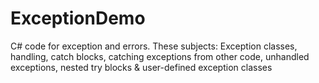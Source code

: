 # ExceptionDemo
C# code for exception and errors. These subjects: Exception classes, handling, catch blocks, catching exceptions from other code, unhandled exceptions, nested try blocks &amp; user-defined exception classes
